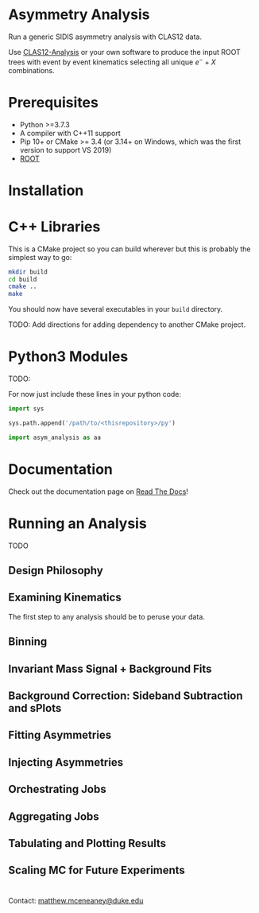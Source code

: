 # Asymmetry Analysis

Run a generic SIDIS asymmetry analysis with CLAS12 data.

Use [CLAS12-Analysis](https://github.com/mfmceneaney/CLAS12-Analysis.git) or your own software to produce the input ROOT trees with event by event kinematics selecting all unique $e^{-}+X$ combinations.

# Prerequisites

* Python >=3.7.3
* A compiler with C++11 support
* Pip 10+ or CMake >= 3.4 (or 3.14+ on Windows, which was the first version to support VS 2019)
* [ROOT](https://root.cern.ch)

# Installation

# C++ Libraries
This is a CMake project so you can build wherever but this is probably the simplest way to go:
```bash
mkdir build
cd build
cmake ..
make
```
You should now have several executables in your `build` directory.

TODO: Add directions for adding dependency to another CMake project.

# Python3 Modules

TODO:

For now just include these lines in your python code:
```python
import sys

sys.path.append('/path/to/<thisrepository>/py')

import asym_analysis as aa
```

# Documentation
Check out the documentation page on [Read The Docs]()!

# Running an Analysis
TODO

## Design Philosophy

## Examining Kinematics
The first step to any analysis should be to peruse your data.

## Binning

## Invariant Mass Signal + Background Fits

## Background Correction: Sideband Subtraction and sPlots

## Fitting Asymmetries

## Injecting Asymmetries

## Orchestrating Jobs

## Aggregating Jobs

## Tabulating and Plotting Results

## Scaling MC for Future Experiments

#

Contact: matthew.mceneaney@duke.edu

